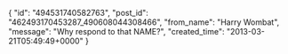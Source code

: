  {
   "id": "494531740582763",
   "post_id": "462493170453287_490608044308466",
   "from_name": "Harry Wombat",
   "message": "Why respond to that NAME?",
   "created_time": "2013-03-21T05:49:49+0000"
 }
